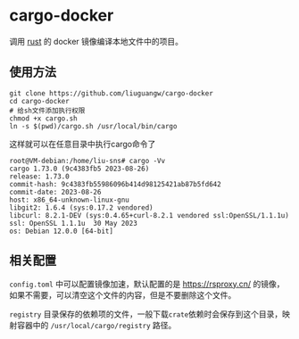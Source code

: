 # cargo-docker

调用 [rust](https://hub.docker.com/_/rust) 的 docker 镜像编译本地文件中的项目。

## 使用方法

```shell
git clone https://github.com/liuguangw/cargo-docker
cd cargo-docker
# 给sh文件添加执行权限
chmod +x cargo.sh
ln -s $(pwd)/cargo.sh /usr/local/bin/cargo
```

这样就可以在任意目录中执行cargo命令了

```
root@VM-debian:/home/liu-sns# cargo -Vv
cargo 1.73.0 (9c4383fb5 2023-08-26)
release: 1.73.0
commit-hash: 9c4383fb55986096b414d98125421ab87b5fd642
commit-date: 2023-08-26
host: x86_64-unknown-linux-gnu
libgit2: 1.6.4 (sys:0.17.2 vendored)
libcurl: 8.2.1-DEV (sys:0.4.65+curl-8.2.1 vendored ssl:OpenSSL/1.1.1u)
ssl: OpenSSL 1.1.1u  30 May 2023
os: Debian 12.0.0 [64-bit]
```

## 相关配置

`config.toml` 中可以配置镜像加速，默认配置的是 https://rsproxy.cn/ 的镜像，如果不需要，可以清空这个文件的内容，但是不要删除这个文件。

`registry` 目录保存的依赖项的文件，一般下载`crate`依赖时会保存到这个目录，映射容器中的 `/usr/local/cargo/registry` 路径。

